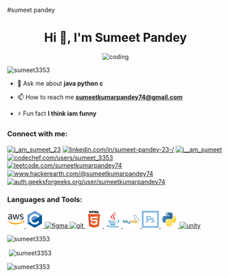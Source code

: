#sumeet pandey
<h1 align="center">Hi 👋, I'm Sumeet Pandey</h1>
<center><img alt="coding" width="400"src="https://cdn.dribbble.com/users/1162077/screenshots/3848914/programmer.gif"></center>
<p align="left"> <img src="https://komarev.com/ghpvc/?username=sumeet3353&label=Profile%20views&color=0e75b6&style=flat" alt="sumeet3353" /> </p>





- 💬 Ask me about **java python c**

- 📫 How to reach me **sumeetkumarpandey74@gmail.com**

- ⚡ Fun fact **I think iam funny**

<h3 align="left">Connect with me:</h3>
<p align="left">
<a href="https://twitter.com/i_am_sumeet_23" target="blank"><img align="center" src="https://raw.githubusercontent.com/rahuldkjain/github-profile-readme-generator/master/src/images/icons/Social/twitter.svg" alt="i_am_sumeet_23" height="30" width="40" /></a>
<a href="https://linkedin.com/in/linkedin.com/in/sumeet-pandey-23-/" target="blank"><img align="center" src="https://raw.githubusercontent.com/rahuldkjain/github-profile-readme-generator/master/src/images/icons/Social/linked-in-alt.svg" alt="linkedin.com/in/sumeet-pandey-23-/" height="30" width="40" /></a>
<a href="https://instagram.com/i__am_sumeet" target="blank"><img align="center" src="https://raw.githubusercontent.com/rahuldkjain/github-profile-readme-generator/master/src/images/icons/Social/instagram.svg" alt="i__am_sumeet" height="30" width="40" /></a>
<a href="https://www.codechef.com/users/codechef.com/users/sumeet_3353" target="blank"><img align="center" src="https://cdn.jsdelivr.net/npm/simple-icons@3.1.0/icons/codechef.svg" alt="codechef.com/users/sumeet_3353" height="30" width="40" /></a>
<a href="https://www.leetcode.com/leetcode.com/sumeetkumarpandey74" target="blank"><img align="center" src="https://raw.githubusercontent.com/rahuldkjain/github-profile-readme-generator/master/src/images/icons/Social/leet-code.svg" alt="leetcode.com/sumeetkumarpandey74" height="30" width="40" /></a>
<a href="https://www.hackerearth.com/www.hackerearth.com/@sumeetkumarpandey74" target="blank"><img align="center" src="https://raw.githubusercontent.com/rahuldkjain/github-profile-readme-generator/master/src/images/icons/Social/hackerearth.svg" alt="www.hackerearth.com/@sumeetkumarpandey74" height="30" width="40" /></a>
<a href="https://auth.geeksforgeeks.org/user/auth.geeksforgeeks.org/user/sumeetkumarpandey74" target="blank"><img align="center" src="https://raw.githubusercontent.com/rahuldkjain/github-profile-readme-generator/master/src/images/icons/Social/geeks-for-geeks.svg" alt="auth.geeksforgeeks.org/user/sumeetkumarpandey74" height="30" width="40" /></a>
</p>

<h3 align="left">Languages and Tools:</h3>
<p align="left"> <a href="https://aws.amazon.com" target="_blank" rel="noreferrer"> <img src="https://raw.githubusercontent.com/devicons/devicon/master/icons/amazonwebservices/amazonwebservices-original-wordmark.svg" alt="aws" width="40" height="40"/> </a> <a href="https://www.cprogramming.com/" target="_blank" rel="noreferrer"> <img src="https://raw.githubusercontent.com/devicons/devicon/master/icons/c/c-original.svg" alt="c" width="40" height="40"/> </a> <a href="https://www.figma.com/" target="_blank" rel="noreferrer"> <img src="https://www.vectorlogo.zone/logos/figma/figma-icon.svg" alt="figma" width="40" height="40"/> </a> <a href="https://git-scm.com/" target="_blank" rel="noreferrer"> <img src="https://www.vectorlogo.zone/logos/git-scm/git-scm-icon.svg" alt="git" width="40" height="40"/> </a> <a href="https://www.w3.org/html/" target="_blank" rel="noreferrer"> <img src="https://raw.githubusercontent.com/devicons/devicon/master/icons/html5/html5-original-wordmark.svg" alt="html5" width="40" height="40"/> </a> <a href="https://www.java.com" target="_blank" rel="noreferrer"> <img src="https://raw.githubusercontent.com/devicons/devicon/master/icons/java/java-original.svg" alt="java" width="40" height="40"/> </a> <a href="https://www.mysql.com/" target="_blank" rel="noreferrer"> <img src="https://raw.githubusercontent.com/devicons/devicon/master/icons/mysql/mysql-original-wordmark.svg" alt="mysql" width="40" height="40"/> </a> <a href="https://www.photoshop.com/en" target="_blank" rel="noreferrer"> <img src="https://raw.githubusercontent.com/devicons/devicon/master/icons/photoshop/photoshop-line.svg" alt="photoshop" width="40" height="40"/> </a> <a href="https://www.python.org" target="_blank" rel="noreferrer"> <img src="https://raw.githubusercontent.com/devicons/devicon/master/icons/python/python-original.svg" alt="python" width="40" height="40"/> </a> <a href="https://unity.com/" target="_blank" rel="noreferrer"> <img src="https://www.vectorlogo.zone/logos/unity3d/unity3d-icon.svg" alt="unity" width="40" height="40"/> </a> </p>

<p><img src="https://github-readme-stats.vercel.app/api/top-langs?username=sumeet3353&show_icons=true&locale=en&layout=compact" alt="sumeet3353" /></p>

<p>&nbsp;<img align="center" src="https://github-readme-stats.vercel.app/api?username=sumeet3353&show_icons=true&locale=en" alt="sumeet3353" /></p>

<p><img align="center" src="https://github-readme-streak-stats.herokuapp.com/?user=sumeet3353&" alt="sumeet3353" /></p>
